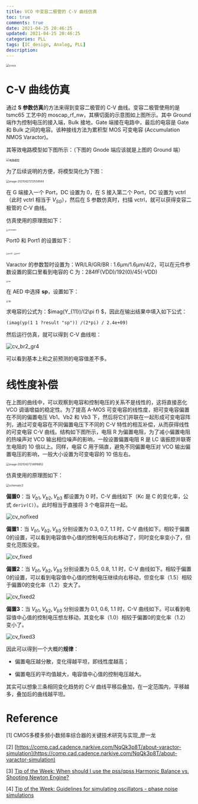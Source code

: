 ```yaml
---
title: VCO 中变容二极管的 C-V 曲线仿真
toc: true
comments: true
date: 2021-04-25 20:46:25
updated: 2021-04-25 20:46:25
categories: PLL
tags: [IC_design, Analog, PLL]
description:
---
```


<img src="https://pic.zhouyuqian.com/img/20210727233152.png" alt="cross" style="zoom:50%;" />

<!--more-->

# C-V 曲线仿真

通过 **S 参数仿真**的方法来得到变容二极管的 C-V 曲线。变容二极管使用的是 tsmc65 工艺中的 moscap_rf_nw，其横切面的示意图如上图所示。其中 Ground 端作为控制电压的接入端，Bulk 接地，Gate 端接在电路中，最后的电容是 Gate 和 Bulk 之间的电容。该种接线方法为累积型 MOS 可变电容 (Accumulation NMOS Varactor)。

其等效电路模型如下图所示：（下图的 Gnode 端应该就是上图的 Ground 端）

<img src="https://pic.zhouyuqian.com/img/20210727233204.png" alt="电路模型" style="zoom:50%;" />

为了后续说明的方便，将模型简化为下图：

<img src="https://pic.zhouyuqian.com/img/20210727233217.png" alt="image-20210427212534544" style="zoom:50%;" />

在 G 端接入一个 Port，DC 设置为 0，在 S 接入第二个 Port，DC 设置为 vctrl（此时 vctrl 相当于 $V_{SG}$），然后在 S 参数仿真时，扫描 vctrl，就可以获得变容二极管的 C-V 曲线。

仿真使用的原理图如下：

<img src="https://pic.zhouyuqian.com/img/20210727233225.png" alt="schematic" style="zoom:33%;" />

Port0 和 Port1 的设置如下：

<img src="https://pic.zhouyuqian.com/img/20210727233235.png" alt="port0" style="zoom:33%;" />

<img src="https://pic.zhouyuqian.com/img/20210727233245.png" alt="port1" style="zoom:33%;" />

Varactor 的参数暂时设置为：WR/LR/GR/BR : 1.6μm/1.6μm/4/2，可以在元件参数设置的窗口里看到电容的 C 为：284fF(VDD)/192(0)/45(-VDD)

<img src="https://pic.zhouyuqian.com/img/20210727233253.png" alt="var" style="zoom:33%;" />

在 AED 中选择 **sp**，设置如下：

<img src="https://pic.zhouyuqian.com/img/20210727233301.png" alt="sp" style="zoom:40%;" />

求电容的公式为：$imag(Y_{11})/(2\pi f) $，因此在输出结果中填入如下公式：

~~~
(imag(yp(1 1 ?result "sp")) /(2*pi) / 2.4e+09)
~~~

然后运行仿真，就可以得到 C-V 曲线啦：

![cv_br2_gr4](https://pic.zhouyuqian.com/img/20210727233126.svg)

可以看到基本上和之前预测的电容值差不多。

# 线性度补偿

在上图的曲线中，可以观察到电容和控制电压的关系不是线性的，这将直接恶化 VCO 调谐增益的稳定性。为了提高 A-MOS 可变电容的线性度，把可变电容偏置在不同的偏置电压 Vb1、Vb2 和 Vb3 下，然后将它们并联在一起形成可变电容阵列，通过可变电容在不同偏置电压下不同的 C-V 特性的相互补偿，从而获得线性的可变电容 C-V 曲线。结构如下图所示，电阻 R 为偏置电阻，为了减小偏置电阻的热噪声对 VCO 输出相位噪声的影响，一般设置偏置电阻 R 是 LC 谐振腔并联寄生电阻的 10 倍以上。同样，电容 C 用于隔直，避免不同偏置电压对 VCO 输出偏置电压的影响，一般大小设置为可变电容的 10 倍左右。

<img src="https://pic.zhouyuqian.com/img/20210727233312.png" alt="image-20210427214916852" style="zoom:50%;" />

仿真使用的原理图如下：

<img src="https://pic.zhouyuqian.com/img/20210727233320.png" alt="schematic2" style="zoom:50%;" />

**偏置0**：当 $V_{b1},V_{b2},V_{b3}$ 都设置为 0 时，C-V 曲线如下（Kc 是 C 的变化率，公式 `deriv(C)`）。此时相当于直接将 3 个电容并在一起。

![cv_nofixed](https://pic.zhouyuqian.com/img/20210727233127.svg)

**偏置1**：当 $V_{b1},V_{b2},V_{b3}$ 分别设置为 0.3, 0.7, 1.1 时，C-V 曲线如下。相较于偏置0的设置，可以看到电容值中心值的控制电压向右移动了，同时变化率变小了，但变化范围没变。

![cv_fixed](https://pic.zhouyuqian.com/img/20210727233128.svg)

**偏置2**：当 $V_{b1},V_{b2},V_{b3}$ 分别设置为 0.5, 0.8, 1.1 时，C-V 曲线如下。相较于偏置0的设置，可以看到电容值中心值的控制电压继续向右移动，但变化率（1.5）相较于偏置0的变化率（1.2）变大了。

![cv_fixed2](https://pic.zhouyuqian.com/img/20210727233129.svg)

**偏置3**：当 $V_{b1},V_{b2},V_{b3}$ 分别设置为 0.1, 0.6, 1.1 时，C-V 曲线如下。可以看到电容值中心值的控制电压想左移动，其变化率（1.0）相较于偏置0的变化率（1.2）变小了。

![cv_fixed3](https://pic.zhouyuqian.com/img/20210727233130.svg)

因此可以得到一个大概的**规律**：

- 偏置电压越分散，变化得越平坦，即线性度越高；

- 偏置电压的平均值越大，电容值中心值的控制电压越大。

其实可以想象三条相同变化趋势的 C-V 曲线平移后叠加，在一定范围内，平移越多，叠加后的曲线越平坦。

# Reference

[1] CMOS多模多频小数频率综合器的关键技术研究与实现_廖一龙

[2] [https://comp.cad.cadence.narkive.com/NqQk3p8T/about-varactor-simulation](https://comp.cad.cadence.narkive.com/NqQk3p8T/about-varactor-simulation)

[3] [Tip of the Week: When should I use the pss/qpss Harmonic Balance vs. Shooting Newton Engine?](https://community.cadence.com/cadence_blogs_8/b/rf/posts/tip-of-the-week-when-to-use-harmonic-balance-engine-vs-shooting-newton-engine)

[4] [Tip of the Week: Guidelines for simulating oscillators - phase noise simulations](https://community.cadence.com/cadence_blogs_8/b/rf/posts/guidelines-for-simulating-oscillators-phase-noise-simulations)

